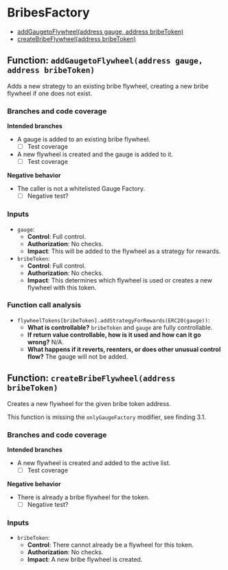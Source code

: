 # BribesFactory

- [addGaugetoFlywheel(address gauge, address bribeToken)](#function-addgaugetoflywheeladdress-gauge-address-bribetoken)
- [createBribeFlywheel(address bribeToken)](#function-createbribeflywheeladdress-bribetoken)


## Function: `addGaugetoFlywheel(address gauge, address bribeToken)`

Adds a new strategy to an existing bribe flywheel, creating a new bribe flywheel if one does not exist.

### Branches and code coverage

**Intended branches**

- A gauge is added to an existing bribe flywheel.
  - [ ] Test coverage
- A new flywheel is created and the gauge is added to it.
  - [ ] Test coverage

**Negative behavior**

- The caller is not a whitelisted Gauge Factory.
  - [ ] Negative test?

### Inputs

- `gauge`:
  - **Control**: Full control.
  - **Authorization**: No checks.
  - **Impact**: This will be added to the flywheel as a strategy for rewards.
- `bribeToken`:
  - **Control**: Full control.
  - **Authorization**: No checks.
  - **Impact**: This determines which flywheel is used or creates a new flywheel with this token.

### Function call analysis

- `flywheelTokens[bribeToken].addStrategyForRewards(ERC20(gauge))`:
  - **What is controllable?** `bribeToken` and `gauge` are fully controllable.
  - **If return value controllable, how is it used and how can it go wrong?** N/A.
  - **What happens if it reverts, reenters, or does other unusual control flow?** The gauge will not be added.

## Function: `createBribeFlywheel(address bribeToken)`

Creates a new flywheel for the given bribe token address.

This function is missing the `onlyGaugeFactory` modifier, see finding 3.1.

### Branches and code coverage

**Intended branches**

- A new flywheel is created and added to the active list.
  - [ ] Test coverage

**Negative behavior**

- There is already a bribe flywheel for the token.
  - [ ] Negative test?

### Inputs

- `bribeToken`:
  - **Control**: There cannot already be a flywheel for this token.
  - **Authorization**: No checks.
  - **Impact**: A new bribe flywheel is created.

